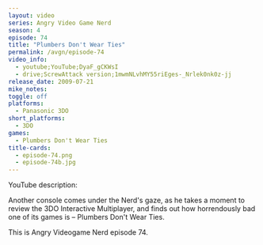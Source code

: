 ```yaml
---
layout: video
series: Angry Video Game Nerd
season: 4
episode: 74
title: "Plumbers Don't Wear Ties"
permalink: /avgn/episode-74
video_info:
  - youtube;YouTube;DyaF_gCKWsI
  - drive;ScrewAttack version;1mwmNLvhMY55riEges-_Nrlek0nk0z-jj
release_date: 2009-07-21
mike_notes:
toggle: off
platforms:
  - Panasonic 3DO
short_platforms:
  - 3DO
games:
  - Plumbers Don't Wear Ties
title-cards:
  - episode-74.png
  - episode-74b.jpg
---
```


<p class="yt-description">YouTube description:</p>

Another console comes under the Nerd's gaze, as he takes a moment to review the 3DO Interactive Multiplayer, and finds out how horrendously bad one of its games is – Plumbers Don't Wear Ties.

This is Angry Videogame Nerd episode 74.